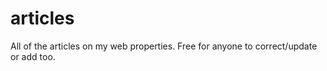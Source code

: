 articles
========

All of the articles on my web properties. Free for anyone to correct/update or add too.
